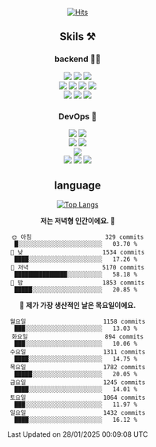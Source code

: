 <div align="center">

[![Hits](https://hits.seeyoufarm.com/api/count/incr/badge.svg?url=https%3A%2F%2Fgithub.com%2Fzxcv9203%2Fhit-counter&count_bg=%23FF7272&title_bg=%23324C2E&icon=codeigniter.svg&icon_color=%23DD5B5B&title=%EB%B0%A9%EB%AC%B8%EC%9E%90&edge_flat=false)](https://hits.seeyoufarm.com)
  
## Skils ⚒️

### backend 🧑‍💻
  
<img src="https://img.shields.io/badge/Java-FF6600?style=flat-square&logo=buymeacoffee&logoColor=white"/>
<img src="https://img.shields.io/badge/Go-0099FF?style=flat-square&logo=go&logoColor=white"/>
<img src="https://img.shields.io/badge/Kotlin-7F52FF?style=flat-square&logo=kotlin&logoColor=white"/>
  
  
<br />
  
<img src="https://img.shields.io/badge/Spring-339933?style=flat-square&logo=Spring&logoColor=white"/>
<img src="https://img.shields.io/badge/Spring Boot-339933?style=flat-square&logo=Spring Boot&logoColor=white"/>
<img src="https://img.shields.io/badge/Spring Security-339933?style=flat-square&logo=Spring Security&logoColor=white"/>
  
<img src="https://img.shields.io/badge/Spring Data JPA-339933?style=flat-square&logo=Hibernate&logoColor=white"/>

<br />
  
  <img src="https://img.shields.io/badge/mysql-0099FF?style=flat-square&logo=mysql&logoColor=white"/>
  <img src="https://img.shields.io/badge/mariadb-0099FF?style=flat-square&logo=mariadb&logoColor=white"/>
  <img src="https://img.shields.io/badge/mongoDB-47A248?style=flat-square&logo=mongodb&logoColor=white"/>
  
  
### DevOps 🚀
  
  <img src="https://img.shields.io/badge/docker-2496ED?style=flat-square&logo=docker&logoColor=white"/>
  <img src="https://img.shields.io/badge/kubernetes-326CE5?style=flat-square&logo=kubernetes&logoColor=white"/>
  
  <br />
  
  <img src="https://img.shields.io/badge/Github Actions-2088FF?style=flat-square&logo=githubactions&logoColor=white"/>
  <img src="https://img.shields.io/badge/Jenkins-D24939?style=flat-square&logo=jenkins&logoColor=white"/>
  
  
  <br />
  <img src="https://img.shields.io/badge/terraform-7B42BC?style=flat-square&logo=terraform&logoColor=white"/>
  
  <br />
  <img src="https://img.shields.io/badge/Amazon AWS-232F3E?style=flat-square&logo=Amazon AWS&logoColor=white"/>

  <img src="https://img.shields.io/badge/GCP-4285F4?style=flat-square&logo=googlecloud&logoColor=white"/>
  <img src="https://img.shields.io/badge/NCP-03C75A?style=flat-square&logo=naver&logoColor=white"/>
  
  
## language

[![Top Langs](https://github-readme-stats.vercel.app/api/top-langs/?username=zxcv9203&hide=html&exclude_repo=zxcv9203.github.io,golB&theme=grate-gatsby)](https://github.com/zxcv9203/github-readme-stats)
  
<!--START_SECTION:waka-->
**저는 저녁형 인간이에요. 🦉** 

```text
🌞 아침                     329 commits         █░░░░░░░░░░░░░░░░░░░░░░░░   03.70 % 
🌆 낮　                     1534 commits        ████░░░░░░░░░░░░░░░░░░░░░   17.26 % 
🌃 저녁                     5170 commits        ███████████████░░░░░░░░░░   58.18 % 
🌙 밤　                     1853 commits        █████░░░░░░░░░░░░░░░░░░░░   20.85 % 
```
📅 **제가 가장 생산적인 날은 목요일이에요.** 

```text
월요일                      1158 commits        ███░░░░░░░░░░░░░░░░░░░░░░   13.03 % 
화요일                      894 commits         ███░░░░░░░░░░░░░░░░░░░░░░   10.06 % 
수요일                      1311 commits        ████░░░░░░░░░░░░░░░░░░░░░   14.75 % 
목요일                      1782 commits        █████░░░░░░░░░░░░░░░░░░░░   20.05 % 
금요일                      1245 commits        ████░░░░░░░░░░░░░░░░░░░░░   14.01 % 
토요일                      1064 commits        ███░░░░░░░░░░░░░░░░░░░░░░   11.97 % 
일요일                      1432 commits        ████░░░░░░░░░░░░░░░░░░░░░   16.12 % 
```



 Last Updated on 28/01/2025 00:09:08 UTC
<!--END_SECTION:waka-->
  
</div>


